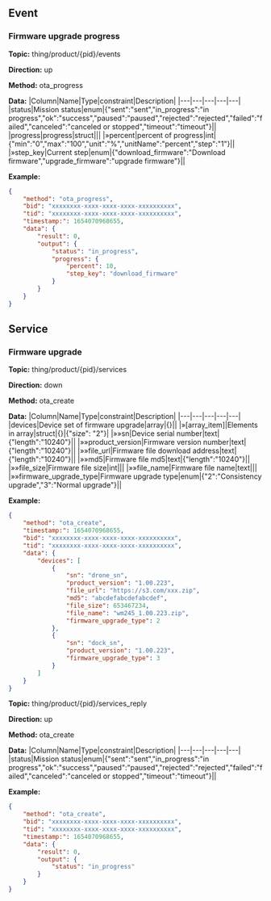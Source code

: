 


 ## Event 

### Firmware upgrade progress
**Topic:** thing/product/{pid}/events

**Direction:** up

**Method:** ota_progress

**Data:** 
|Column|Name|Type|constraint|Description|
|---|---|---|---|---|
 |status|Mission status|enum|{&#34;sent&#34;:&#34;sent&#34;,&#34;in_progress&#34;:&#34;in progress&#34;,&#34;ok&#34;:&#34;success&#34;,&#34;paused&#34;:&#34;paused&#34;,&#34;rejected&#34;:&#34;rejected&#34;,&#34;failed&#34;:&#34;failed&#34;,&#34;canceled&#34;:&#34;canceled or stopped&#34;,&#34;timeout&#34;:&#34;timeout&#34;}||
|progress|progress|struct||| 
|»percent|percent of progress|int|{&#34;min&#34;:&#34;0&#34;,&#34;max&#34;:&#34;100&#34;,&#34;unit&#34;:&#34;%&#34;,&#34;unitName&#34;:&#34;percent&#34;,&#34;step&#34;:&#34;1&#34;}|| 
|»step_key|Current step|enum|{&#34;download_firmware&#34;:&#34;Download firmware&#34;,&#34;upgrade_firmware&#34;:&#34;upgrade firmware&#34;}|| 

 
 
**Example:** 
```json
{
	"method": "ota_progress",
	"bid": "xxxxxxxx-xxxx-xxxx-xxxx-xxxxxxxxxx",
	"tid": "xxxxxxxx-xxxx-xxxx-xxxx-xxxxxxxxxx",
	"timestamp:": 1654070968655,
	"data": {
		"result": 0,
		"output": {
			"status": "in_progress",
			"progress": {
				"percent": 10,
				"step_key": "download_firmware"
			}
		}
	}
}
```



 



 ## Service 

### Firmware upgrade
**Topic:** thing/product/{pid}/services

**Direction:** down

**Method:** ota_create

**Data:**
|Column|Name|Type|constraint|Description|
|---|---|---|---|---|
  |devices|Device set of firmware upgrade|array|{}||
|»[array_item]|Elements in array|struct|{}|{"size": "2"}|
|»»sn|Device serial number|text|{&#34;length&#34;:&#34;10240&#34;}||
|»»product_version|Firmware version number|text|{&#34;length&#34;:&#34;10240&#34;}||
|»»file_url|Firmware file download address|text|{&#34;length&#34;:&#34;10240&#34;}||
|»»md5|Firmware file md5|text|{&#34;length&#34;:&#34;10240&#34;}||
|»»file_size|Firmware file size|int|||
|»»file_name|Firmware file name|text|||
 |»»firmware_upgrade_type|Firmware upgrade type|enum|{&#34;2&#34;:&#34;Consistency upgrade&#34;,&#34;3&#34;:&#34;Normal upgrade&#34;}||

         
    

 
 
**Example:** 
```json
{
	"method": "ota_create",
	"timestamp:": 1654070968655,
	"bid": "xxxxxxxx-xxxx-xxxx-xxxx-xxxxxxxxxx",
	"tid": "xxxxxxxx-xxxx-xxxx-xxxx-xxxxxxxxxx",
	"data": {
		"devices": [
			{
				"sn": "drone_sn",
				"product_version": "1.00.223",
				"file_url": "https://s3.com/xxx.zip",
				"md5": "abcdefabcdefabcdef",
				"file_size": 653467234,
				"file_name": "wm245_1.00.223.zip",
				"firmware_upgrade_type": 2
			},
			{
				"sn": "dock_sn",
				"product_version": "1.00.223",
				"firmware_upgrade_type": 3
			}
		]
	}
}
```



**Topic:** thing/product/{pid}/services_reply

**Direction:** up

**Method:** ota_create

**Data:**
|Column|Name|Type|constraint|Description|
|---|---|---|---|---|
 |status|Mission status|enum|{&#34;sent&#34;:&#34;sent&#34;,&#34;in_progress&#34;:&#34;in progress&#34;,&#34;ok&#34;:&#34;success&#34;,&#34;paused&#34;:&#34;paused&#34;,&#34;rejected&#34;:&#34;rejected&#34;,&#34;failed&#34;:&#34;failed&#34;,&#34;canceled&#34;:&#34;canceled or stopped&#34;,&#34;timeout&#34;:&#34;timeout&#34;}||

 
 
**Example:** 
```json
{
	"method": "ota_create",
	"bid": "xxxxxxxx-xxxx-xxxx-xxxx-xxxxxxxxxx",
	"tid": "xxxxxxxx-xxxx-xxxx-xxxx-xxxxxxxxxx",
	"timestamp:": 1654070968655,
	"data": {
		"result": 0,
		"output": {
			"status": "in_progress"
		}
	}
}
```




